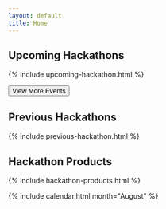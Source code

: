 ```yaml
---
layout: default
title: Home
---
```


## Upcoming Hackathons

{% include upcoming-hackathon.html %}

<button class="upcoming toggle">View More Events</button>

## Previous Hackathons

{% include previous-hackathon.html %}


## Hackathon Products

{% include hackathon-products.html %}

<!-- <button><a href="/products">View More Products</a></button> -->

{% include calendar.html month="August" %}

<!--have show more script here so it only runs on home page -->
<script src="/js/show-more.js"></script>




